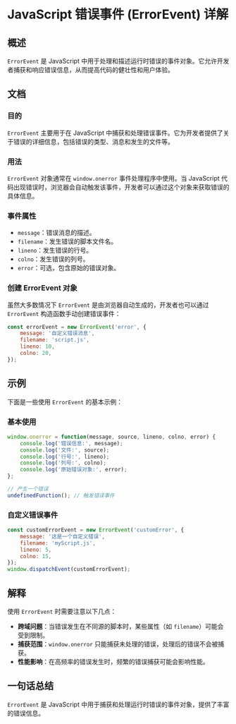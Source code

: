 <!--
Meta Description: # JavaScript 错误事件 (ErrorEvent) 详解 ## 概述 `ErrorEvent` 是 JavaScript 中用于处理和描述运行时错误的事件对象。它允许开发者捕获和响应错误信息，从而提高代码的健壮性和用户体验。 ## 文档 ### 目的 `ErrorEvent` 主要用于在 ...
Meta Keywords: errorevent, javascript, message, lineno, colno
-->

# JavaScript 错误事件 (ErrorEvent) 详解

## 概述
`ErrorEvent` 是 JavaScript 中用于处理和描述运行时错误的事件对象。它允许开发者捕获和响应错误信息，从而提高代码的健壮性和用户体验。

## 文档
### 目的
`ErrorEvent` 主要用于在 JavaScript 中捕获和处理错误事件。它为开发者提供了关于错误的详细信息，包括错误的类型、消息和发生的文件等。

### 用法
`ErrorEvent` 对象通常在 `window.onerror` 事件处理程序中使用。当 JavaScript 代码出现错误时，浏览器会自动触发该事件，开发者可以通过这个对象来获取错误的具体信息。

### 事件属性
- `message`：错误消息的描述。
- `filename`：发生错误的脚本文件名。
- `lineno`：发生错误的行号。
- `colno`：发生错误的列号。
- `error`：可选，包含原始的错误对象。

### 创建 ErrorEvent 对象
虽然大多数情况下 `ErrorEvent` 是由浏览器自动生成的，开发者也可以通过 `ErrorEvent` 构造函数手动创建错误事件：

```javascript
const errorEvent = new ErrorEvent('error', {
    message: '自定义错误消息',
    filename: 'script.js',
    lineno: 10,
    colno: 20,
});
```

## 示例
下面是一些使用 `ErrorEvent` 的基本示例：

### 基本使用
```javascript
window.onerror = function(message, source, lineno, colno, error) {
    console.log('错误信息:', message);
    console.log('文件:', source);
    console.log('行号:', lineno);
    console.log('列号:', colno);
    console.log('原始错误对象:', error);
};

// 产生一个错误
undefinedFunction(); // 触发错误事件
```

### 自定义错误事件
```javascript
const customErrorEvent = new ErrorEvent('customError', {
    message: '这是一个自定义错误',
    filename: 'myScript.js',
    lineno: 5,
    colno: 15,
});
window.dispatchEvent(customErrorEvent);
```

## 解释
使用 `ErrorEvent` 时需要注意以下几点：
- **跨域问题**：当错误发生在不同源的脚本时，某些属性（如 `filename`）可能会受到限制。
- **捕获范围**：`window.onerror` 只能捕获未处理的错误，处理后的错误不会被捕获。
- **性能影响**：在高频率的错误发生时，频繁的错误捕获可能会影响性能。

## 一句话总结
`ErrorEvent` 是 JavaScript 中用于捕获和处理运行时错误的事件对象，提供了丰富的错误信息。